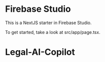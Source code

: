 # Firebase Studio

This is a NextJS starter in Firebase Studio.

To get started, take a look at src/app/page.tsx.
# Legal-AI-Copilot
